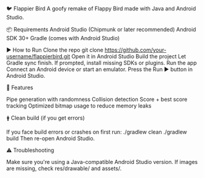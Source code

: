 🐦 Flappier Bird
A goofy remake of Flappy Bird made with Java and Android Studio.

 

📦 Requirements
Android Studio (Chipmunk or later recommended)
Android SDK 30+
Gradle (comes with Android Studio)

▶️ How to Run
Clone the repo
git clone https://github.com/your-username/flappierbird.git
Open it in Android Studio
Build the project
Let Gradle sync finish.
If prompted, install missing SDKs or plugins.
Run the app
Connect an Android device or start an emulator.
Press the Run ▶️ button in Android Studio.

🧠 Features

Pipe generation with randomness
Collision detection
Score + best score tracking
Optimized bitmap usage to reduce memory leaks

🛉 Clean build (if you get errors)

If you face build errors or crashes on first run:
./gradlew clean
./gradlew build
Then re-open Android Studio.

⚠️ Troubleshooting

Make sure you're using a Java-compatible Android Studio version.
If images are missing, check res/drawable/ and assets/.
